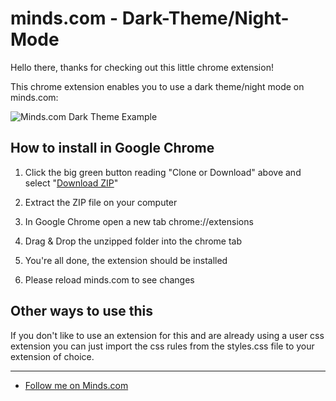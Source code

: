# minds.com - Dark-Theme/Night-Mode

Hello there, thanks for checking out this little chrome extension!

This chrome extension enables you to use a dark theme/night mode on minds.com:

![Minds.com Dark Theme Example](https://tardis.digital/img/minds/mindscom-dark.png)


## How to install in Google Chrome

1. Click the big green button reading "Clone or Download" above and select "[Download ZIP](https://github.com/kevingrahl/minds.com_Dark-Theme-Night-Mode/archive/master.zip)"

2. Extract the ZIP file on your computer

3. In Google Chrome open a new tab chrome://extensions

4. Drag & Drop the unzipped folder into the chrome tab

5. You're all done, the extension should be installed

6. Please reload minds.com to see changes

## Other ways to use this

If you don't like to use an extension for this and are already using a user css extension you can just import the css rules from the styles.css file to your extension of choice.

***

* [Follow me on Minds.com](https://www.minds.com/kevingrahl)
